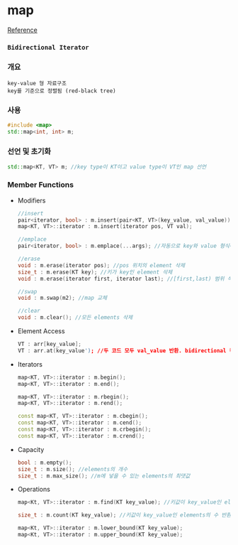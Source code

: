 # map
<a href="https://www.cplusplus.com/reference/map/map/">Reference</a>

### `Bidirectional Iterator`

### 개요

    key-value 형 자료구조
    key를 기준으로 정렬됨 (red-black tree)

### 사용
```c++
#include <map>
std::map<int, int> m;
```

### 선언 및 초기화
```c++
std::map<KT, VT> m; //key type이 KT이고 value type이 VT인 map 선언
```
### Member Functions

* Modifiers
    ```c++
    //insert
    pair<iterator, bool> : m.insert(pair<KT, VT>(key_value, val_value)); //반환되는 pair값은 새로 들어간 곳의 iterator와 insert의 성공 여부. 중복된 key값이 있으면 insert가 실패한다.
    map<KT, VT>::iterator : m.insert(iterator pos, VT val);

    //emplace
    pair<iterator, bool> : m.emplace(...args); //자동으로 key와 value 형식에 맞게 넣어줌

    //erase
    void : m.erase(iterator pos); //pos 위치의 element 삭제
    size_t : m.erase(KT key); //키가 key인 element 삭제
    void : m.erase(iterator first, iterator last); //[first,last) 범위 삭제

    //swap
    void : m.swap(m2); //map 교체

    //clear
    void : m.clear(); //모든 elements 삭제
    ```

* Element Access
    ```c++
    VT : arr[key_value]; 
    VT : arr.at(key_value'); //두 코드 모두 val_value 반환. bidirectional 컨테이너지만 [] 연산자를 사용할 수 있는 게 특징
    ```

* Iterators

    ```c++
    map<KT, VT>::iterator : m.begin();
    map<KT, VT>::iterator : m.end();
    
    map<KT, VT>::iterator : m.rbegin();
    map<KT, VT>::iterator : m.rend();

    const map<KT, VT>::iterator : m.cbegin();
    const map<KT, VT>::iterator : m.cend();
    const map<KT, VT>::iterator : m.crbegin();
    const map<KT, VT>::iterator : m.crend();
    ```

* Capacity

    ```c++
    bool : m.empty();
    size_t : m.size(); //elements의 개수
    size_t : m.max_size(); //m에 넣을 수 있는 elements의 최댓값
    ```

* Operations

    ```c++
    map<Kt, VT>::iterator : m.find(KT key_value); //키값이 key_value인 element의 iterator 반환. 해당 키를 가진 엘리먼트가 없으면 m.end() 반환
    
    size_t : m.count(KT key_value); //키값이 key_value인 elements의 수 반환. 그런데 map은 특성상 key가 unique하기 때문에 항상 0 or 1을 반환

    map<Kt, VT>::iterator : m.lower_bound(KT key_value);
    map<Kt, VT>::iterator : m.upper_bound(KT key_value);
    ```
